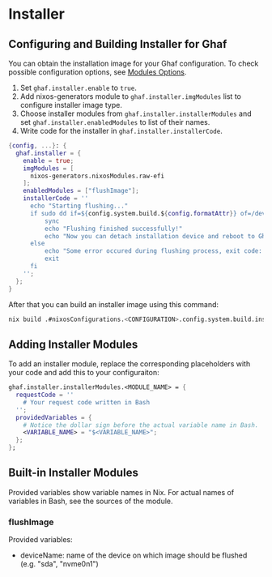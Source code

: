 <!--
    Copyright 2022-2024 TII (SSRC) and the Ghaf contributors
    SPDX-License-Identifier: CC-BY-SA-4.0
-->

# Installer

## Configuring and Building Installer for Ghaf

You can obtain the installation image for your Ghaf configuration. To check possible configuration options, see [Modules Options](../ref_impl/modules_options.md#ghafinstallerenable).

1. Set `ghaf.installer.enable` to `true`.
2. Add nixos-generators module to `ghaf.installer.imgModules` list to configure installer image type.
3. Choose installer modules from `ghaf.installer.installerModules` and set `ghaf.installer.enabledModules` to list of their names.
4. Write code for the installer in `ghaf.installer.installerCode`.

```nix
{config, ...}: {
  ghaf.installer = {
    enable = true;
    imgModules = [
      nixos-generators.nixosModules.raw-efi
    ];
    enabledModules = ["flushImage"];
    installerCode = ''
      echo "Starting flushing..."
      if sudo dd if=${config.system.build.${config.formatAttr}} of=/dev/${config.ghaf.installer.installerModules.flushImage.providedVariables.deviceName} conv=sync bs=4K status=progress; then
          sync
          echo "Flushing finished successfully!"
          echo "Now you can detach installation device and reboot to Ghaf."
      else
          echo "Some error occured during flushing process, exit code: $?."
          exit
      fi
    '';
  };
}
```

After that you can build an installer image using this command:

```sh
nix build .#nixosConfigurations.<CONFIGURATION>.config.system.build.installer
```

## Adding Installer Modules

To add an installer module, replace the corresponding placeholders with your code and add this to your configuraiton:

```nix
ghaf.installer.installerModules.<MODULE_NAME> = {
  requestCode = ''
    # Your request code written in Bash
  '';
  providedVariables = {
    # Notice the dollar sign before the actual variable name in Bash.
    <VARIABLE_NAME> = "$<VARIABLE_NAME>";
  };
};
```

## Built-in Installer Modules

Provided variables show variable names in Nix. For actual names of variables in Bash, see the sources of the module.

### flushImage

Provided variables:

- deviceName: name of the device on which image should be flushed (e.g. "sda", "nvme0n1")

